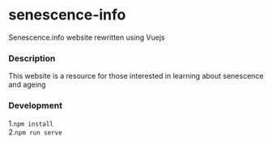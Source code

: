 # senescence-info
Senescence.info website rewritten using Vuejs

### Description
This website is a resource for those interested in learning about senescence and ageing

### Development

1.`npm install` </br>
2.`npm run serve`
